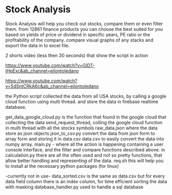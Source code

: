 # Stock Analysis	

Stock Analysis will help you check out stocks, compare them or even filter them.
from 12861 finance products you can choose the best suited for you based on yields of price or dividend in specific years,
PE ratio or the profitability of the company.
compare visual graphs of any stacks and export the data in to excel file.

2 shorts video (less then 30 seconds) that show the script in action

https://www.youtube.com/watch?v=GIDT-iHpExc&ab_channel=eilontoledano

https://www.youtube.com/watch?v=5dSntCRkA6c&ab_channel=eilontoledano
 
the Python script collected the data from all USA stocks, by calling a google cloud function using multi thread.
and store the data in firebase realtime database.

get_data_google_cloud.py is the function that found in the google cloud that collecting the data
send_request_thread, colling the google cloud function in multi thread with all the stocks symbols
raw_data.json where the data store as json objects
json_to_csv.py convert the data from json form to array form and storing it in data.csv
data.csv to easily convert the data into numpy array.
main.py - where all the action is happening containing a user console interface, and the filter and compare functions described above.
in calculation.py there are all the often used and not so pretty functions, that allow better handling and representing of the data.
req.sh this will help you to install al the necessary python packages (for linux)

-currently not in use-
data_sorted.csv is the same as data.csv but for every data field column there is an index column,
for time efficient sorting the data with masking
database_handler.py used to handle a sql database
